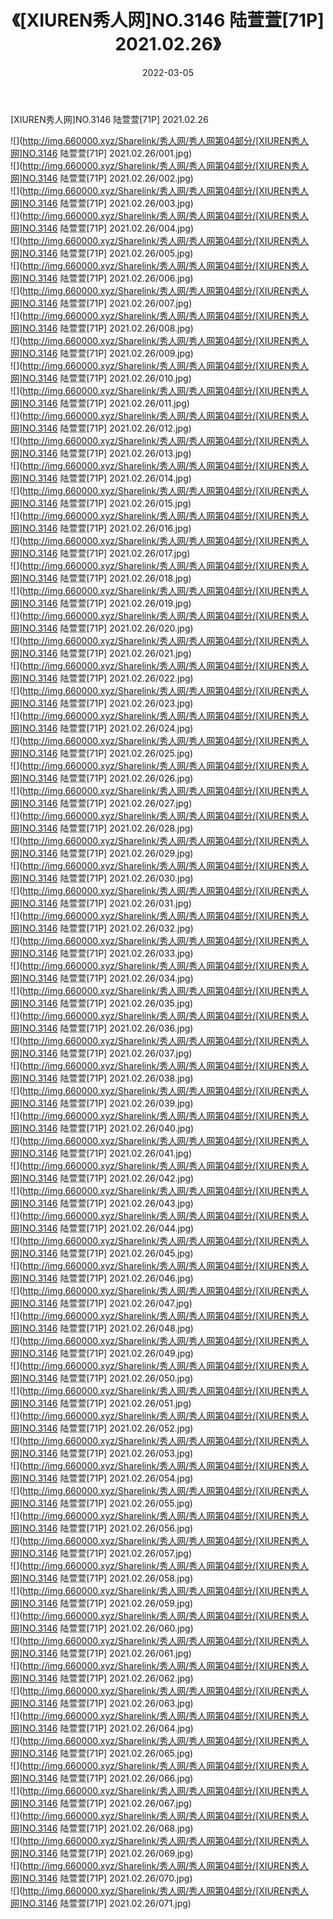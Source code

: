 ﻿---
layout: post
title:  《[XIUREN秀人网]NO.3146 陆萱萱[71P] 2021.02.26》
date:   2022-03-05
img: http://img.660000.xyz/Sharelink/秀人网/秀人网第04部分/[XIUREN秀人网]NO.3146 陆萱萱[71P] 2021.02.26/000.jpg
categories: [美女, 清纯, 唯美]
---

[XIUREN秀人网]NO.3146 陆萱萱[71P] 2021.02.26

 ![](http://img.660000.xyz/Sharelink/秀人网/秀人网第04部分/[XIUREN秀人网]NO.3146 陆萱萱[71P] 2021.02.26/001.jpg) <br>![](http://img.660000.xyz/Sharelink/秀人网/秀人网第04部分/[XIUREN秀人网]NO.3146 陆萱萱[71P] 2021.02.26/002.jpg) <br>![](http://img.660000.xyz/Sharelink/秀人网/秀人网第04部分/[XIUREN秀人网]NO.3146 陆萱萱[71P] 2021.02.26/003.jpg) <br>![](http://img.660000.xyz/Sharelink/秀人网/秀人网第04部分/[XIUREN秀人网]NO.3146 陆萱萱[71P] 2021.02.26/004.jpg) <br>![](http://img.660000.xyz/Sharelink/秀人网/秀人网第04部分/[XIUREN秀人网]NO.3146 陆萱萱[71P] 2021.02.26/005.jpg) <br>![](http://img.660000.xyz/Sharelink/秀人网/秀人网第04部分/[XIUREN秀人网]NO.3146 陆萱萱[71P] 2021.02.26/006.jpg) <br>![](http://img.660000.xyz/Sharelink/秀人网/秀人网第04部分/[XIUREN秀人网]NO.3146 陆萱萱[71P] 2021.02.26/007.jpg) <br>![](http://img.660000.xyz/Sharelink/秀人网/秀人网第04部分/[XIUREN秀人网]NO.3146 陆萱萱[71P] 2021.02.26/008.jpg) <br>![](http://img.660000.xyz/Sharelink/秀人网/秀人网第04部分/[XIUREN秀人网]NO.3146 陆萱萱[71P] 2021.02.26/009.jpg) <br>![](http://img.660000.xyz/Sharelink/秀人网/秀人网第04部分/[XIUREN秀人网]NO.3146 陆萱萱[71P] 2021.02.26/010.jpg) <br>![](http://img.660000.xyz/Sharelink/秀人网/秀人网第04部分/[XIUREN秀人网]NO.3146 陆萱萱[71P] 2021.02.26/011.jpg) <br>![](http://img.660000.xyz/Sharelink/秀人网/秀人网第04部分/[XIUREN秀人网]NO.3146 陆萱萱[71P] 2021.02.26/012.jpg) <br>![](http://img.660000.xyz/Sharelink/秀人网/秀人网第04部分/[XIUREN秀人网]NO.3146 陆萱萱[71P] 2021.02.26/013.jpg) <br>![](http://img.660000.xyz/Sharelink/秀人网/秀人网第04部分/[XIUREN秀人网]NO.3146 陆萱萱[71P] 2021.02.26/014.jpg) <br>![](http://img.660000.xyz/Sharelink/秀人网/秀人网第04部分/[XIUREN秀人网]NO.3146 陆萱萱[71P] 2021.02.26/015.jpg) <br>![](http://img.660000.xyz/Sharelink/秀人网/秀人网第04部分/[XIUREN秀人网]NO.3146 陆萱萱[71P] 2021.02.26/016.jpg) <br>![](http://img.660000.xyz/Sharelink/秀人网/秀人网第04部分/[XIUREN秀人网]NO.3146 陆萱萱[71P] 2021.02.26/017.jpg) <br>![](http://img.660000.xyz/Sharelink/秀人网/秀人网第04部分/[XIUREN秀人网]NO.3146 陆萱萱[71P] 2021.02.26/018.jpg) <br>![](http://img.660000.xyz/Sharelink/秀人网/秀人网第04部分/[XIUREN秀人网]NO.3146 陆萱萱[71P] 2021.02.26/019.jpg) <br>![](http://img.660000.xyz/Sharelink/秀人网/秀人网第04部分/[XIUREN秀人网]NO.3146 陆萱萱[71P] 2021.02.26/020.jpg) <br>![](http://img.660000.xyz/Sharelink/秀人网/秀人网第04部分/[XIUREN秀人网]NO.3146 陆萱萱[71P] 2021.02.26/021.jpg) <br>![](http://img.660000.xyz/Sharelink/秀人网/秀人网第04部分/[XIUREN秀人网]NO.3146 陆萱萱[71P] 2021.02.26/022.jpg) <br>![](http://img.660000.xyz/Sharelink/秀人网/秀人网第04部分/[XIUREN秀人网]NO.3146 陆萱萱[71P] 2021.02.26/023.jpg) <br>![](http://img.660000.xyz/Sharelink/秀人网/秀人网第04部分/[XIUREN秀人网]NO.3146 陆萱萱[71P] 2021.02.26/024.jpg) <br>![](http://img.660000.xyz/Sharelink/秀人网/秀人网第04部分/[XIUREN秀人网]NO.3146 陆萱萱[71P] 2021.02.26/025.jpg) <br>![](http://img.660000.xyz/Sharelink/秀人网/秀人网第04部分/[XIUREN秀人网]NO.3146 陆萱萱[71P] 2021.02.26/026.jpg) <br>![](http://img.660000.xyz/Sharelink/秀人网/秀人网第04部分/[XIUREN秀人网]NO.3146 陆萱萱[71P] 2021.02.26/027.jpg) <br>![](http://img.660000.xyz/Sharelink/秀人网/秀人网第04部分/[XIUREN秀人网]NO.3146 陆萱萱[71P] 2021.02.26/028.jpg) <br>![](http://img.660000.xyz/Sharelink/秀人网/秀人网第04部分/[XIUREN秀人网]NO.3146 陆萱萱[71P] 2021.02.26/029.jpg) <br>![](http://img.660000.xyz/Sharelink/秀人网/秀人网第04部分/[XIUREN秀人网]NO.3146 陆萱萱[71P] 2021.02.26/030.jpg) <br>![](http://img.660000.xyz/Sharelink/秀人网/秀人网第04部分/[XIUREN秀人网]NO.3146 陆萱萱[71P] 2021.02.26/031.jpg) <br>![](http://img.660000.xyz/Sharelink/秀人网/秀人网第04部分/[XIUREN秀人网]NO.3146 陆萱萱[71P] 2021.02.26/032.jpg) <br>![](http://img.660000.xyz/Sharelink/秀人网/秀人网第04部分/[XIUREN秀人网]NO.3146 陆萱萱[71P] 2021.02.26/033.jpg) <br>![](http://img.660000.xyz/Sharelink/秀人网/秀人网第04部分/[XIUREN秀人网]NO.3146 陆萱萱[71P] 2021.02.26/034.jpg) <br>![](http://img.660000.xyz/Sharelink/秀人网/秀人网第04部分/[XIUREN秀人网]NO.3146 陆萱萱[71P] 2021.02.26/035.jpg) <br>![](http://img.660000.xyz/Sharelink/秀人网/秀人网第04部分/[XIUREN秀人网]NO.3146 陆萱萱[71P] 2021.02.26/036.jpg) <br>![](http://img.660000.xyz/Sharelink/秀人网/秀人网第04部分/[XIUREN秀人网]NO.3146 陆萱萱[71P] 2021.02.26/037.jpg) <br>![](http://img.660000.xyz/Sharelink/秀人网/秀人网第04部分/[XIUREN秀人网]NO.3146 陆萱萱[71P] 2021.02.26/038.jpg) <br>![](http://img.660000.xyz/Sharelink/秀人网/秀人网第04部分/[XIUREN秀人网]NO.3146 陆萱萱[71P] 2021.02.26/039.jpg) <br>![](http://img.660000.xyz/Sharelink/秀人网/秀人网第04部分/[XIUREN秀人网]NO.3146 陆萱萱[71P] 2021.02.26/040.jpg) <br>![](http://img.660000.xyz/Sharelink/秀人网/秀人网第04部分/[XIUREN秀人网]NO.3146 陆萱萱[71P] 2021.02.26/041.jpg) <br>![](http://img.660000.xyz/Sharelink/秀人网/秀人网第04部分/[XIUREN秀人网]NO.3146 陆萱萱[71P] 2021.02.26/042.jpg) <br>![](http://img.660000.xyz/Sharelink/秀人网/秀人网第04部分/[XIUREN秀人网]NO.3146 陆萱萱[71P] 2021.02.26/043.jpg) <br>![](http://img.660000.xyz/Sharelink/秀人网/秀人网第04部分/[XIUREN秀人网]NO.3146 陆萱萱[71P] 2021.02.26/044.jpg) <br>![](http://img.660000.xyz/Sharelink/秀人网/秀人网第04部分/[XIUREN秀人网]NO.3146 陆萱萱[71P] 2021.02.26/045.jpg) <br>![](http://img.660000.xyz/Sharelink/秀人网/秀人网第04部分/[XIUREN秀人网]NO.3146 陆萱萱[71P] 2021.02.26/046.jpg) <br>![](http://img.660000.xyz/Sharelink/秀人网/秀人网第04部分/[XIUREN秀人网]NO.3146 陆萱萱[71P] 2021.02.26/047.jpg) <br>![](http://img.660000.xyz/Sharelink/秀人网/秀人网第04部分/[XIUREN秀人网]NO.3146 陆萱萱[71P] 2021.02.26/048.jpg) <br>![](http://img.660000.xyz/Sharelink/秀人网/秀人网第04部分/[XIUREN秀人网]NO.3146 陆萱萱[71P] 2021.02.26/049.jpg) <br>![](http://img.660000.xyz/Sharelink/秀人网/秀人网第04部分/[XIUREN秀人网]NO.3146 陆萱萱[71P] 2021.02.26/050.jpg) <br>![](http://img.660000.xyz/Sharelink/秀人网/秀人网第04部分/[XIUREN秀人网]NO.3146 陆萱萱[71P] 2021.02.26/051.jpg) <br>![](http://img.660000.xyz/Sharelink/秀人网/秀人网第04部分/[XIUREN秀人网]NO.3146 陆萱萱[71P] 2021.02.26/052.jpg) <br>![](http://img.660000.xyz/Sharelink/秀人网/秀人网第04部分/[XIUREN秀人网]NO.3146 陆萱萱[71P] 2021.02.26/053.jpg) <br>![](http://img.660000.xyz/Sharelink/秀人网/秀人网第04部分/[XIUREN秀人网]NO.3146 陆萱萱[71P] 2021.02.26/054.jpg) <br>![](http://img.660000.xyz/Sharelink/秀人网/秀人网第04部分/[XIUREN秀人网]NO.3146 陆萱萱[71P] 2021.02.26/055.jpg) <br>![](http://img.660000.xyz/Sharelink/秀人网/秀人网第04部分/[XIUREN秀人网]NO.3146 陆萱萱[71P] 2021.02.26/056.jpg) <br>![](http://img.660000.xyz/Sharelink/秀人网/秀人网第04部分/[XIUREN秀人网]NO.3146 陆萱萱[71P] 2021.02.26/057.jpg) <br>![](http://img.660000.xyz/Sharelink/秀人网/秀人网第04部分/[XIUREN秀人网]NO.3146 陆萱萱[71P] 2021.02.26/058.jpg) <br>![](http://img.660000.xyz/Sharelink/秀人网/秀人网第04部分/[XIUREN秀人网]NO.3146 陆萱萱[71P] 2021.02.26/059.jpg) <br>![](http://img.660000.xyz/Sharelink/秀人网/秀人网第04部分/[XIUREN秀人网]NO.3146 陆萱萱[71P] 2021.02.26/060.jpg) <br>![](http://img.660000.xyz/Sharelink/秀人网/秀人网第04部分/[XIUREN秀人网]NO.3146 陆萱萱[71P] 2021.02.26/061.jpg) <br>![](http://img.660000.xyz/Sharelink/秀人网/秀人网第04部分/[XIUREN秀人网]NO.3146 陆萱萱[71P] 2021.02.26/062.jpg) <br>![](http://img.660000.xyz/Sharelink/秀人网/秀人网第04部分/[XIUREN秀人网]NO.3146 陆萱萱[71P] 2021.02.26/063.jpg) <br>![](http://img.660000.xyz/Sharelink/秀人网/秀人网第04部分/[XIUREN秀人网]NO.3146 陆萱萱[71P] 2021.02.26/064.jpg) <br>![](http://img.660000.xyz/Sharelink/秀人网/秀人网第04部分/[XIUREN秀人网]NO.3146 陆萱萱[71P] 2021.02.26/065.jpg) <br>![](http://img.660000.xyz/Sharelink/秀人网/秀人网第04部分/[XIUREN秀人网]NO.3146 陆萱萱[71P] 2021.02.26/066.jpg) <br>![](http://img.660000.xyz/Sharelink/秀人网/秀人网第04部分/[XIUREN秀人网]NO.3146 陆萱萱[71P] 2021.02.26/067.jpg) <br>![](http://img.660000.xyz/Sharelink/秀人网/秀人网第04部分/[XIUREN秀人网]NO.3146 陆萱萱[71P] 2021.02.26/068.jpg) <br>![](http://img.660000.xyz/Sharelink/秀人网/秀人网第04部分/[XIUREN秀人网]NO.3146 陆萱萱[71P] 2021.02.26/069.jpg) <br>![](http://img.660000.xyz/Sharelink/秀人网/秀人网第04部分/[XIUREN秀人网]NO.3146 陆萱萱[71P] 2021.02.26/070.jpg) <br>![](http://img.660000.xyz/Sharelink/秀人网/秀人网第04部分/[XIUREN秀人网]NO.3146 陆萱萱[71P] 2021.02.26/071.jpg) <br>